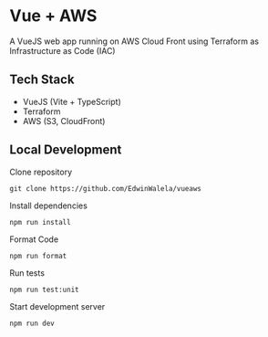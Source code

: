 # Vue + AWS

A VueJS web app running on AWS Cloud Front using Terraform as Infrastructure as Code (IAC)

## Tech Stack

- VueJS (Vite + TypeScript)
- Terraform 
- AWS (S3, CloudFront)

## Local Development

Clone repository

```
git clone https://github.com/EdwinWalela/vueaws
```
Install dependencies
```
npm run install
```

Format Code

```
npm run format
```

Run tests
```
npm run test:unit
```

Start development server

```
npm run dev
```
